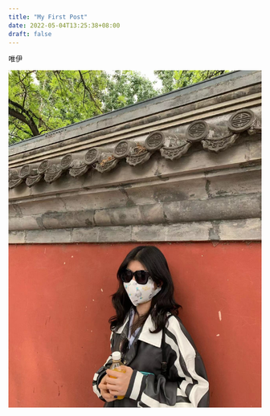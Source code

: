 ```yaml
---
title: "My First Post"
date: 2022-05-04T13:25:38+08:00
draft: false
---
```

唯伊

![](/img/onlyu.jpg)

